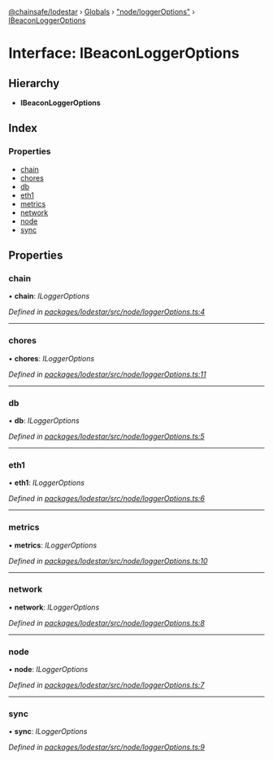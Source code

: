 [@chainsafe/lodestar](../README.md) › [Globals](../globals.md) › ["node/loggerOptions"](../modules/_node_loggeroptions_.md) › [IBeaconLoggerOptions](_node_loggeroptions_.ibeaconloggeroptions.md)

# Interface: IBeaconLoggerOptions

## Hierarchy

* **IBeaconLoggerOptions**

## Index

### Properties

* [chain](_node_loggeroptions_.ibeaconloggeroptions.md#chain)
* [chores](_node_loggeroptions_.ibeaconloggeroptions.md#chores)
* [db](_node_loggeroptions_.ibeaconloggeroptions.md#db)
* [eth1](_node_loggeroptions_.ibeaconloggeroptions.md#eth1)
* [metrics](_node_loggeroptions_.ibeaconloggeroptions.md#metrics)
* [network](_node_loggeroptions_.ibeaconloggeroptions.md#network)
* [node](_node_loggeroptions_.ibeaconloggeroptions.md#node)
* [sync](_node_loggeroptions_.ibeaconloggeroptions.md#sync)

## Properties

###  chain

• **chain**: *ILoggerOptions*

*Defined in [packages/lodestar/src/node/loggerOptions.ts:4](https://github.com/ChainSafe/lodestar/blob/b8a1302c0/packages/lodestar/src/node/loggerOptions.ts#L4)*

___

###  chores

• **chores**: *ILoggerOptions*

*Defined in [packages/lodestar/src/node/loggerOptions.ts:11](https://github.com/ChainSafe/lodestar/blob/b8a1302c0/packages/lodestar/src/node/loggerOptions.ts#L11)*

___

###  db

• **db**: *ILoggerOptions*

*Defined in [packages/lodestar/src/node/loggerOptions.ts:5](https://github.com/ChainSafe/lodestar/blob/b8a1302c0/packages/lodestar/src/node/loggerOptions.ts#L5)*

___

###  eth1

• **eth1**: *ILoggerOptions*

*Defined in [packages/lodestar/src/node/loggerOptions.ts:6](https://github.com/ChainSafe/lodestar/blob/b8a1302c0/packages/lodestar/src/node/loggerOptions.ts#L6)*

___

###  metrics

• **metrics**: *ILoggerOptions*

*Defined in [packages/lodestar/src/node/loggerOptions.ts:10](https://github.com/ChainSafe/lodestar/blob/b8a1302c0/packages/lodestar/src/node/loggerOptions.ts#L10)*

___

###  network

• **network**: *ILoggerOptions*

*Defined in [packages/lodestar/src/node/loggerOptions.ts:8](https://github.com/ChainSafe/lodestar/blob/b8a1302c0/packages/lodestar/src/node/loggerOptions.ts#L8)*

___

###  node

• **node**: *ILoggerOptions*

*Defined in [packages/lodestar/src/node/loggerOptions.ts:7](https://github.com/ChainSafe/lodestar/blob/b8a1302c0/packages/lodestar/src/node/loggerOptions.ts#L7)*

___

###  sync

• **sync**: *ILoggerOptions*

*Defined in [packages/lodestar/src/node/loggerOptions.ts:9](https://github.com/ChainSafe/lodestar/blob/b8a1302c0/packages/lodestar/src/node/loggerOptions.ts#L9)*
